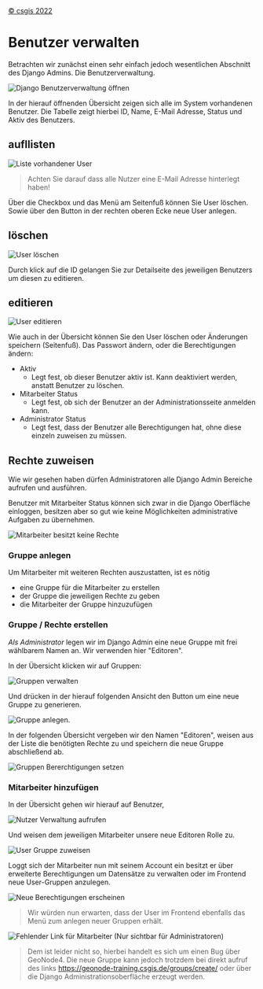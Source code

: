 <!-- the Menu -->
<link rel="stylesheet" media="all" href="../styles.css" />
<div id="logo"><a href="https://csgis.de">© csgis 2022</a></div>
<div id="menu"></div>
<div id="jumpMenu"></div>
<script src="../menu.js"></script>
<script src="../jumpmenu.js"></script>
<!-- the Menu -->


# Benutzer verwalten

Betrachten wir zunächst einen sehr einfach jedoch wesentlichen Abschnitt des Django Admins. Die Benutzerverwaltung.

![Django Benutzerverwaltung öffnen](images/django-admin-user.jpeg)

In der hierauf öffnenden Übersicht zeigen sich alle im System vorhandenen Benutzer. Die Tabelle zeigt hierbei ID, Name, E-Mail Adresse, Status und Aktiv des Benutzers.

## aufllisten

![Liste vorhandener User](images/django_admin_user_list.jpeg)

> Achten Sie darauf dass alle Nutzer eine E-Mail Adresse hinterlegt haben!

Über die Checkbox und das Menü am Seitenfuß können Sie User löschen. Sowie über den Button in der rechten oberen Ecke neue User anlegen.

## löschen
![User löschen](images/django_user_edit.jpeg)

Durch klick auf die ID gelangen Sie zur Detailseite des jeweiligen Benutzers um diesen zu editieren.

## editieren
![User editieren](images/django_edit_user.jpeg)

Wie auch in der Übersicht können Sie den User löschen oder Änderungen speichern (Seitenfuß). Das Passwort ändern, oder die Berechtigungen ändern:

- Aktiv
  - Legt fest, ob dieser Benutzer aktiv ist. Kann deaktiviert werden, anstatt Benutzer zu löschen.
- Mitarbeiter Status
  - Legt fest, ob sich der Benutzer an der Administrationsseite anmelden kann.
- Administrator Status
  - Legt fest, dass der Benutzer alle Berechtigungen hat, ohne diese einzeln zuweisen zu müssen.


##  Rechte zuweisen

Wie wir gesehen haben dürfen Administratoren alle Django Admin Bereiche aufrufen und ausführen.  

Benutzer mit Mitarbeiter Status können sich zwar in die Django Oberfläche einloggen, besitzen aber so gut wie keine Möglichkeiten administrative Aufgaben zu übernehmen.

![Mitarbeiter besitzt keine Rechte](images/django-staff.jpeg)

### Gruppe anlegen

Um Mitarbeiter mit weiteren Rechten auszustatten, ist es nötig 

- eine Gruppe für die Mitarbeiter zu erstellen
- der Gruppe die jeweiligen Rechte zu geben
- die Mitarbeiter der Gruppe hinzuzufügen

### Gruppe / Rechte erstellen

*Als Administrator* legen wir im Django Admin eine neue Gruppe mit frei wählbarem Namen an. Wir verwenden hier "Editoren".

In der Übersicht klicken wir auf Gruppen:

![Gruppen verwalten](images/django_group_link.jpeg)

Und drücken in der hierauf folgenden Ansicht den Button um eine neue Gruppe zu generieren.

![Gruppe anlegen](images/django_add_group.jpeg).

In der folgenden Übersicht vergeben wir den Namen "Editoren", weisen aus der Liste die benötigten Rechte zu und speichern die neue Gruppe abschließend ab.

![Gruppen Bererchtigungen setzen](images/django_admin_create_group.jpeg)

### Mitarbeiter hinzufügen

In der Übersicht gehen wir hierauf auf Benutzer,

![Nutzer Verwaltung aufrufen](images/django_user_link.jpeg)

Und weisen dem jeweiligen Mitarbeiter unsere neue Editoren Rolle zu.

![User Gruppe zuweisen](images/add_group.jpeg)

Loggt sich der Mitarbeiter nun mit seinem Account ein besitzt er über erweiterte Berechtigungen um Datensätze zu verwalten oder im Frontend neue User-Gruppen anzulegen.

![Neue Berechtigungen erscheinen](images/django-new-groups-added.jpeg)

> Wir würden nun erwarten, dass der User im Frontend ebenfalls das Menü zum anlegen neuer Gruppen erhält. 

![Fehlender Link für Mitarbeiter (Nur sichtbar für Administratoren)](images/missing_group_link.jpeg)

> Dem ist leider nicht so, hierbei handelt es sich um einen Bug über GeoNode4. Die neue Gruppe kann jedoch trotzdem bei direkt aufruf des links https://geonode-training.csgis.de/groups/create/ oder über die Django Administrationsoberfläche erzeugt werden.


